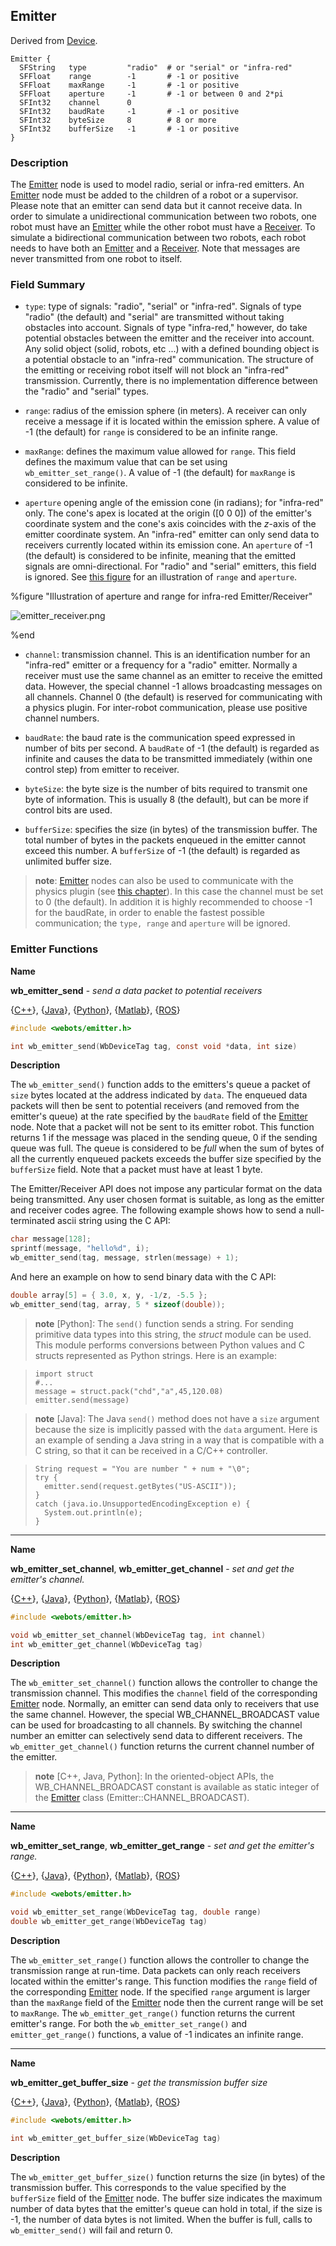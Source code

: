 ## Emitter

Derived from [Device](device.md).

```
Emitter {
  SFString   type         "radio"  # or "serial" or "infra-red"
  SFFloat    range        -1       # -1 or positive
  SFFloat    maxRange     -1       # -1 or positive
  SFFloat    aperture     -1       # -1 or between 0 and 2*pi
  SFInt32    channel      0
  SFInt32    baudRate     -1       # -1 or positive
  SFInt32    byteSize     8        # 8 or more
  SFInt32    bufferSize   -1       # -1 or positive
}
```

### Description

The [Emitter](#emitter) node is used to model radio, serial or infra-red
emitters. An [Emitter](#emitter) node must be added to the children of a robot
or a supervisor. Please note that an emitter can send data but it cannot receive
data. In order to simulate a unidirectional communication between two robots,
one robot must have an [Emitter](#emitter) while the other robot must have a
[Receiver](receiver.md). To simulate a bidirectional communication between two
robots, each robot needs to have both an [Emitter](#emitter) and a
[Receiver](receiver.md). Note that messages are never transmitted from one robot
to itself.

### Field Summary

- `type`: type of signals: "radio", "serial" or "infra-red". Signals of type
"radio" (the default) and "serial" are transmitted without taking obstacles into
account. Signals of type "infra-red," however, do take potential obstacles
between the emitter and the receiver into account. Any solid object (solid,
robots, etc ...) with a defined bounding object is a potential obstacle to an
"infra-red" communication. The structure of the emitting or receiving robot
itself will not block an "infra-red" transmission. Currently, there is no
implementation difference between the "radio" and "serial" types.

- `range`: radius of the emission sphere (in meters). A receiver can only receive
a message if it is located within the emission sphere. A value of -1 (the
default) for `range` is considered to be an infinite range.

- `maxRange`: defines the maximum value allowed for `range`. This field defines
the maximum value that can be set using `wb_emitter_set_range()`. A value of -1
(the default) for `maxRange` is considered to be infinite.

- `aperture` opening angle of the emission cone (in radians); for "infra-red"
only. The cone's apex is located at the origin ([0 0 0]) of the emitter's
coordinate system and the cone's axis coincides with the *z*-axis of the emitter
coordinate system. An "infra-red" emitter can only send data to receivers
currently located within its emission cone. An `aperture` of -1 (the default) is
considered to be infinite, meaning that the emitted signals are
omni-directional. For "radio" and "serial" emitters, this field is ignored.  See
[this
figure](#illustration-of-aperture-and-range-for-infra-red-emitter-receiver) for
an illustration of `range` and `aperture`.

%figure "Illustration of aperture and range for infra-red Emitter/Receiver"

![emitter_receiver.png](images/emitter_receiver.png)

%end

- `channel`: transmission channel. This is an identification number for an
"infra-red" emitter or a frequency for a "radio" emitter. Normally a receiver
must use the same channel as an emitter to receive the emitted data. However,
the special channel -1 allows broadcasting messages on all channels. Channel 0
(the default) is reserved for communicating with a physics plugin. For
inter-robot communication, please use positive channel numbers.

- `baudRate`: the baud rate is the communication speed expressed in number of bits
per second. A `baudRate` of -1 (the default) is regarded as infinite and causes
the data to be transmitted immediately (within one control step) from emitter to
receiver.

- `byteSize`: the byte size is the number of bits required to transmit one byte of
information. This is usually 8 (the default), but can be more if control bits
are used.

- `bufferSize`: specifies the size (in bytes) of the transmission buffer. The
total number of bytes in the packets enqueued in the emitter cannot exceed this
number. A `bufferSize` of -1 (the default) is regarded as unlimited buffer size.

> **note**:
[Emitter](#emitter) nodes can also be used to communicate with the physics
plugin (see [this chapter](physics-plugin.md)). In this case the channel must be
set to 0 (the default). In addition it is highly recommended to choose -1 for
the baudRate, in order to enable the fastest possible communication; the `type,
range` and `aperture` will be ignored.

### Emitter Functions

**Name**

**wb\_emitter\_send** - *send a data packet to potential receivers*

{[C++](cpp-api.md#cpp_emitter)}, {[Java](java-api.md#java_emitter)}, {[Python](python-api.md#python_emitter)}, {[Matlab](matlab-api.md#matlab_emitter)}, {[ROS](ros-api.md)}

``` c
#include <webots/emitter.h>

int wb_emitter_send(WbDeviceTag tag, const void *data, int size)
```

**Description**

The `wb_emitter_send()` function adds to the emitters's queue a packet of `size`
bytes located at the address indicated by `data`. The enqueued data packets will
then be sent to potential receivers (and removed from the emitter's queue) at
the rate specified by the `baudRate` field of the [Emitter](#emitter) node. Note
that a packet will not be sent to its emitter robot. This function returns 1 if
the message was placed in the sending queue, 0 if the sending queue was full.
The queue is considered to be *full* when the sum of bytes of all the currently
enqueued packets exceeds the buffer size specified by the `bufferSize` field.
Note that a packet must have at least 1 byte.

The Emitter/Receiver API does not impose any particular format on the data being
transmitted. Any user chosen format is suitable, as long as the emitter and
receiver codes agree. The following example shows how to send a null-terminated
ascii string using the C API:

```c
char message[128];
sprintf(message, "hello%d", i);
wb_emitter_send(tag, message, strlen(message) + 1);
```

And here an example on how to send binary data with the C API:

```c
double array[5] = { 3.0, x, y, -1/z, -5.5 };
wb_emitter_send(tag, array, 5 * sizeof(double));
```

> **note** [Python]:
The `send()` function sends a string. For sending primitive data types into this
string, the *struct* module can be used. This module performs conversions
between Python values and C structs represented as Python strings. Here is an
example:

>     import struct
>     #...
>     message = struct.pack("chd","a",45,120.08)
>     emitter.send(message)

<!-- -->

> **note** [Java]:
The Java `send()` method does not have a `size` argument because the size is
implicitly passed with the `data` argument. Here is an example of sending a Java
string in a way that is compatible with a C string, so that it can be received
in a C/C++ controller.

>     String request = "You are number " + num + "\0";
>     try {
>       emitter.send(request.getBytes("US-ASCII"));
>     }
>     catch (java.io.UnsupportedEncodingException e) {
>       System.out.println(e);
>     }

---

**Name**

**wb\_emitter\_set\_channel**, **wb\_emitter\_get\_channel** - *set and get the emitter's channel.*

{[C++](cpp-api.md#cpp_emitter)}, {[Java](java-api.md#java_emitter)}, {[Python](python-api.md#python_emitter)}, {[Matlab](matlab-api.md#matlab_emitter)}, {[ROS](ros-api.md)}

``` c
#include <webots/emitter.h>

void wb_emitter_set_channel(WbDeviceTag tag, int channel)
int wb_emitter_get_channel(WbDeviceTag tag)
```

**Description**

The `wb_emitter_set_channel()` function allows the controller to change the
transmission channel. This modifies the `channel` field of the corresponding
[Emitter](#emitter) node. Normally, an emitter can send data only to receivers
that use the same channel. However, the special WB\_CHANNEL\_BROADCAST value can
be used for broadcasting to all channels. By switching the channel number an
emitter can selectively send data to different receivers. The
`wb_emitter_get_channel()` function returns the current channel number of the
emitter.

> **note** [C++, Java, Python]:
In the oriented-object APIs, the WB\_CHANNEL\_BROADCAST constant is available as
static integer of the [Emitter](#emitter) class (Emitter::CHANNEL\_BROADCAST).

---

**Name**

**wb\_emitter\_set\_range**, **wb\_emitter\_get\_range** - *set and get the emitter's range.*

{[C++](cpp-api.md#cpp_emitter)}, {[Java](java-api.md#java_emitter)}, {[Python](python-api.md#python_emitter)}, {[Matlab](matlab-api.md#matlab_emitter)}, {[ROS](ros-api.md)}

``` c
#include <webots/emitter.h>

void wb_emitter_set_range(WbDeviceTag tag, double range)
double wb_emitter_get_range(WbDeviceTag tag)
```

**Description**

The `wb_emitter_set_range()` function allows the controller to change the
transmission range at run-time. Data packets can only reach receivers located
within the emitter's range. This function modifies the `range` field of the
corresponding [Emitter](#emitter) node. If the specified `range` argument is
larger than the `maxRange` field of the [Emitter](#emitter) node then the
current range will be set to `maxRange`. The `wb_emitter_get_range()` function
returns the current emitter's range. For both the `wb_emitter_set_range()` and
`emitter_get_range()` functions, a value of -1 indicates an infinite range.

---

**Name**

**wb\_emitter\_get\_buffer\_size** - *get the transmission buffer size*

{[C++](cpp-api.md#cpp_emitter)}, {[Java](java-api.md#java_emitter)}, {[Python](python-api.md#python_emitter)}, {[Matlab](matlab-api.md#matlab_emitter)}, {[ROS](ros-api.md)}

``` c
#include <webots/emitter.h>

int wb_emitter_get_buffer_size(WbDeviceTag tag)
```

**Description**

The `wb_emitter_get_buffer_size()` function returns the size (in bytes) of the
transmission buffer. This corresponds to the value specified by the `bufferSize`
field of the [Emitter](#emitter) node. The buffer size indicates the maximum
number of data bytes that the emitter's queue can hold in total, if the size is
-1, the number of data bytes is not limited. When the buffer is full, calls to
`wb_emitter_send()` will fail and return 0.

